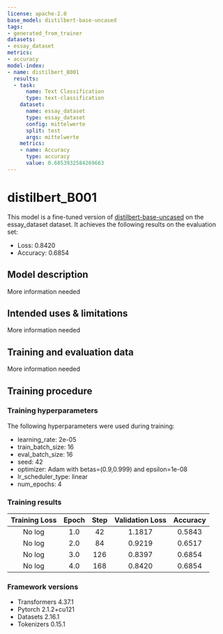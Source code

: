 ```yaml
---
license: apache-2.0
base_model: distilbert-base-uncased
tags:
- generated_from_trainer
datasets:
- essay_dataset
metrics:
- accuracy
model-index:
- name: distilbert_B001
  results:
  - task:
      name: Text Classification
      type: text-classification
    dataset:
      name: essay_dataset
      type: essay_dataset
      config: mittelwerte
      split: test
      args: mittelwerte
    metrics:
    - name: Accuracy
      type: accuracy
      value: 0.6853932584269663
---
```


<!-- This model card has been generated automatically according to the information the Trainer had access to. You
should probably proofread and complete it, then remove this comment. -->

# distilbert_B001

This model is a fine-tuned version of [distilbert-base-uncased](https://huggingface.co/distilbert-base-uncased) on the essay_dataset dataset.
It achieves the following results on the evaluation set:
- Loss: 0.8420
- Accuracy: 0.6854

## Model description

More information needed

## Intended uses & limitations

More information needed

## Training and evaluation data

More information needed

## Training procedure

### Training hyperparameters

The following hyperparameters were used during training:
- learning_rate: 2e-05
- train_batch_size: 16
- eval_batch_size: 16
- seed: 42
- optimizer: Adam with betas=(0.9,0.999) and epsilon=1e-08
- lr_scheduler_type: linear
- num_epochs: 4

### Training results

| Training Loss | Epoch | Step | Validation Loss | Accuracy |
|:-------------:|:-----:|:----:|:---------------:|:--------:|
| No log        | 1.0   | 42   | 1.1817          | 0.5843   |
| No log        | 2.0   | 84   | 0.9219          | 0.6517   |
| No log        | 3.0   | 126  | 0.8397          | 0.6854   |
| No log        | 4.0   | 168  | 0.8420          | 0.6854   |


### Framework versions

- Transformers 4.37.1
- Pytorch 2.1.2+cu121
- Datasets 2.16.1
- Tokenizers 0.15.1
